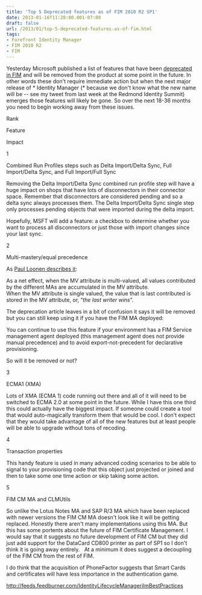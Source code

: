```yaml
---
title: 'Top 5 Deprecated features as of FIM 2010 R2 SP1'
date: 2013-01-16T11:28:00.001-07:00
draft: false
url: /2013/01/top-5-deprecated-features-as-of-fim.html
tags: 
- Forefront Identity Manager
- FIM 2010 R2
- FIM
---
```


Yesterday Microsoft published a list of features that have been [deprecated in FIM](http://technet.microsoft.com/en-us/library/jj879229(v=ws.10).aspx) and will be removed from the product at some point in the future. In other words these don't require immediate action but when the next major release of \* Identity Manager (\* because we don't know what the new name will be -- see my tweet from last week at the Redmond Identity Summit) emerges those features will likely be gone. So over the next 18-36 months you need to begin working away from these issues.

Rank

Feature

Impact

1

Combined Run Profiles steps such as Delta Import/Delta Sync, Full Import/Delta Sync, and Full Import/Full Sync

Removing the Delta Import/Delta Sync combined run profile step will have a huge impact on shops that have lots of disconnectors in their connector space. Remember that disconnectors are considered pending and so a delta sync always processes them. The Delta Import/Delta Sync single step only processes pending objects that were imported during the delta import.  
  
Hopefully, MSFT will add a feature: a checkbox to determine whether you want to process all disconnectors or just those with import changes since your last sync.

2

Multi-mastery/equal precedence

As [Paul Loonen describes it](http://social.technet.microsoft.com/Forums/en-US/identitylifecyclemanager/thread/2c4f5c39-de0b-4fed-9cdd-057d0394085b):

As a net effect, when the MV attribute is multi-valued, all values contributed by the different MAs are accumulated in the MV attribute.  
When the MV attribute is single valued, the value that is last contributed is stored in the MV attribute, or, “_the last writer wins_”.

The deprecation article leaves in a bit of confusion it says it will be removed but you can still keep using it if you have the FIM MA deployed:

You can continue to use this feature if your environment has a FIM Service management agent deployed (this management agent does not provide manual precedence) and to avoid export-not-precedent for declarative provisioning.

So will it be removed or not?

3

ECMA1 (XMA)

Lots of XMA (ECMA 1) code running out there and all of it will need to be switched to ECMA 2.0 at some point in the future. While I have this one third this could actually have the biggest impact. If someone could create a tool that would auto-magically transform them that would be cool. I don't expect that they would take advantage of all of the new features but at least people will be able to upgrade without tons of recoding.

4

Transaction properties

This handy feature is used in many advanced coding scenarios to be able to signal to your provisioning code that this object just projected or joined and then to take some one time action or skip taking some action.

5

FIM CM MA and CLMUtils

So unlike the Lotus Notes MA and SAP R/3 MA which have been replaced with newer versions the FIM CM MA doesn't look like it will be getting replaced. Honestly there aren't many implementations using this MA. But this has some portents about the future of FIM Certificate Management. I would say that it suggests no future development of FIM CM but they did just add support for the DataCard CD800 printer as part of SP1 so I don't think it is going away entirely.   At a minimum it does suggest a decoupling of the FIM CM from the rest of FIM.  
  
I do think that the acquisition of PhoneFactor suggests that Smart Cards and certificates will have less importance in the authentication game.

http://feeds.feedburner.com/IdentityLifecycleManagerilmBestPractices